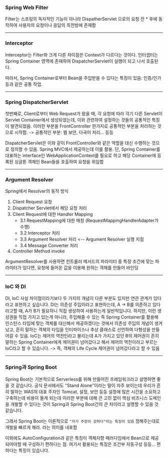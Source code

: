 ### Spring Web Filter

Filter는 스프링의 독자적인 기능이 아니라 DispatherServlet 으로의 요청 전 \* 후에 동작하여 사용자의 요청이나 응답의 최전방에 존재함

---

### Interceptor

Interceptor는 Filter와 크게 다른 차이점은 Context가 다르다는 것이다. 인터셉터는 Spring Container 영역에 존재하여 DispatcherServlet이 실행이 되고 나서 호출된다.

따라서, Spring Container로부터 Bean을 주입받을 수 있다는 특징이 있음: 인증/인가 등과 같은 공통 작업.

---

### Spring DispatcherServlet

첫번째로, Client로부터 Web Request가 왔을 때, 각 요청에 따라 각기 다른 Servlet이 Servlet Container에서 생성되었는데, 이와 관련하여 설정하는 것들의 공통적인 특징이 발견되었음. 이러한 부분을 FrontController 한가지로 공통적인 부분을 처리하는 것으로 시작함. ->
공통적인 부분: 웹 보안, 다국어 처리... 등등

DispatcherServlet은
이와 같이 FrontController와 같은 역할을 대신 수행하는 것으로 정의할 수 있음. Spring MVC에서 제공하는데 이를 활용. 단, Spring Container를 대표하는 interface인 WebApplicationContext를 필요로 하고 해당 Container에 등록된 싱글톤 객체인 Bean들을 호출하여 요청을 위임함

---

### Argument Resolver

Spring에서 Resolver의 동작 방식

1. Client Request 요청
2. Dispatcher Servlet에서 해당 요청 처리
3. Client Request에 대한 Handler Mapping
   - 3.1 RequestMapping에 대한 매칭 (RequestMappingHandlerAdapter가 수행)
   - 3.2 Interceptor 처리
   - 3.3 Argument Resolver 처리 <-- Argument Resolver 실행 지점
   - 3.4 Message Converter 처리
4. Controller Method invoke

ArgumentResolver를 사용하면 컨트롤러 메서드의 파라미터 중 특정 조건에 맞는 파라미터가 있다면, 요청에 들어온 값을 이용해 원하는 객체를 만들어 바인딩

---

### IoC 와 DI

DI, IoC 사실 차이점이라기보다 두 가지의 개념이 다른 부분도 있지만 연관 관계가 있다라고 표현하고 싶습니다. DI는 의존성 주입이라고 표현하는데, A -> B를 의존하고 있다라고할 때, A가 B가 필요하니 직접 생성하여 사용하는게 일반적입니다. 하지만, 이런 생성권을 직접 가지고 있는게 아니라, 주입해줄 수 있는 즉 Spring Container를 활용해 인스턴스 타입에 맞는 객체를 대신해서 제공하겠다는 것에서 의존성 주입의 개념이 생겨났고, 흔히 말하는 객체의 타입을 인터파이스나 추상 클래스로 선언하여 다형성을 만들어갈 수 있음.
IoC는 제어의 역전인라고 불리는데 A가 가지고 있던 B의 제어권이 흔히 말하는 Spring Container에게 제어권이 넘어갔다고 해서 제어의 역전이라고 부르는 IoC라고 할 수 있습니다. -> 즉, 객체의 Life Cycle 제어권이 넘어갔다라고 할 수 있음

---

### Spring과 Spring Boot

Spring Boot는 기본적으로 Serverless를 위해 만들어진 프레임워크라고 설명하면 좋을 것 같습니다. 공식 문서에서도 "Stand Alone"이라는 말이 자주 보이는데 우리가 흔히 말하는 WAS의 대표 주자인 Tomcat, 설정, 보안 등등 설정에 많은 시간을 소요하고 구축하는데 비용이 들게 되는데 이러한 부분에 대해 큰 고민 없이 핵심 비즈니스 도메인을 개발할 수 있다는 것이 Spring과 Spring Boot간의 큰 차이라고 설명할 수 있을 것 같습니다.

그래서 Spring Boot는 이론적으로 `"자기 주장이 강하다"라는 특징이 있음` 정해주는대로 개발을 빠르게 해라. 라는 의미를 내포함

이외에도 AutoConfiguration과 같은 특징이 객체지향 패러다임에서 Bean으로 제공되어야할 때 구성하기 편하다는 점. 여기서 활용되는 특징은 조건부 자동구성 등등... 편하다는 특징이 있습니다.
